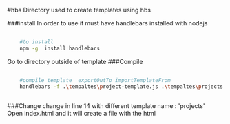 #hbs Directory used to create templates using hbs 

###install
In order to use it must have handlebars installed with nodejs
```bash

    #to install
    npm -g  install handlebars

```
Go to directory outside of template
###Compile
```bash

    #compile template  exportOutTo importTemplateFrom
    handlebars -f .\tempaltes\project-template.js .\tempaltes\projects.handlebars
    
```

###Change 
change in line 14 with different template name : 'projects'  
Open index.html and it will create a file with the html
